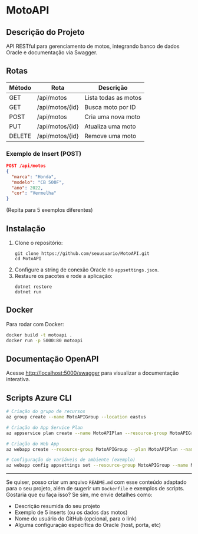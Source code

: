 # MotoAPI

## Descrição do Projeto
API RESTful para gerenciamento de motos, integrando banco de dados Oracle e documentação via Swagger.

## Rotas

| Método | Rota           | Descrição                |
|--------|----------------|--------------------------|
| GET    | /api/motos     | Lista todas as motos     |
| GET    | /api/motos/{id}| Busca moto por ID        |
| POST   | /api/motos     | Cria uma nova moto       |
| PUT    | /api/motos/{id}| Atualiza uma moto        |
| DELETE | /api/motos/{id}| Remove uma moto          |

### Exemplo de Insert (POST)
```json
POST /api/motos
{
  "marca": "Honda",
  "modelo": "CB 500F",
  "ano": 2022,
  "cor": "Vermelha"
}
```
(Repita para 5 exemplos diferentes)

## Instalação

1. Clone o repositório:
   ```
   git clone https://github.com/seuusuario/MotoAPI.git
   cd MotoAPI
   ```
2. Configure a string de conexão Oracle no `appsettings.json`.
3. Restaure os pacotes e rode a aplicação:
   ```
   dotnet restore
   dotnet run
   ```

## Docker

Para rodar com Docker:
```bash
docker build -t motoapi .
docker run -p 5000:80 motoapi
```

## Documentação OpenAPI

Acesse [http://localhost:5000/swagger](http://localhost:5000/swagger) para visualizar a documentação interativa.

## Scripts Azure CLI

```bash
# Criação do grupo de recursos
az group create --name MotoAPIGroup --location eastus

# Criação do App Service Plan
az appservice plan create --name MotoAPIPlan --resource-group MotoAPIGroup --sku B1 --is-linux

# Criação do Web App
az webapp create --resource-group MotoAPIGroup --plan MotoAPIPlan --name MotoAPIApp --runtime "DOTNETCORE|6.0"

# Configuração de variáveis de ambiente (exemplo)
az webapp config appsettings set --resource-group MotoAPIGroup --name MotoAPIApp --settings ConnectionStrings__DefaultConnection="sua_string_oracle"
```

---

Se quiser, posso criar um arquivo `README.md` com esse conteúdo adaptado para o seu projeto, além de sugerir um `Dockerfile` e exemplos de scripts. Gostaria que eu faça isso? Se sim, me envie detalhes como:
- Descrição resumida do seu projeto
- Exemplo de 5 inserts (ou os dados das motos)
- Nome do usuário do GitHub (opcional, para o link)
- Alguma configuração específica do Oracle (host, porta, etc)

